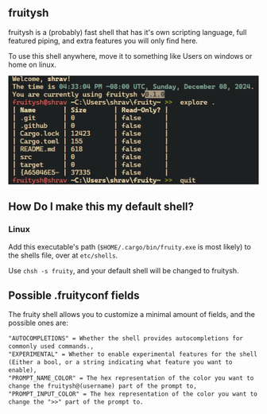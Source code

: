 ## fruitysh

fruitysh is a (probably) fast shell that has it's own scripting language, full featured piping, and extra features you will only find here.

To use this shell anywhere, move it to something like Users on windows or home on linux.

![Example of shell](https://github.com/mojidev-py/fruitysh/blob/main/{86E5F530-5921-4346-82A6-6773101D49AD}.png)

## How Do I make this my default shell?

### Linux
Add this executable's path (`$HOME/.cargo/bin/fruity.exe` is most likely) to the shells file, over at `etc/shells`.

Use `chsh -s fruity`, and your default shell will be changed to fruitysh.

## Possible .fruityconf fields
The fruity shell allows you to customize a minimal amount of fields, and the possible ones are:
```
"AUTOCOMPLETIONS" = Whether the shell provides autocompletions for commonly used commands.,
"EXPERIMENTAL" = Whether to enable experimental features for the shell (Either a bool, or a string indicating what feature you want to enable),
"PROMPT_NAME_COLOR" = The hex representation of the color you want to change the fruitysh@(username) part of the prompt to,
"PROMPT_INPUT_COLOR" = The hex representation of the color you want to change the ">>" part of the prompt to.
```
